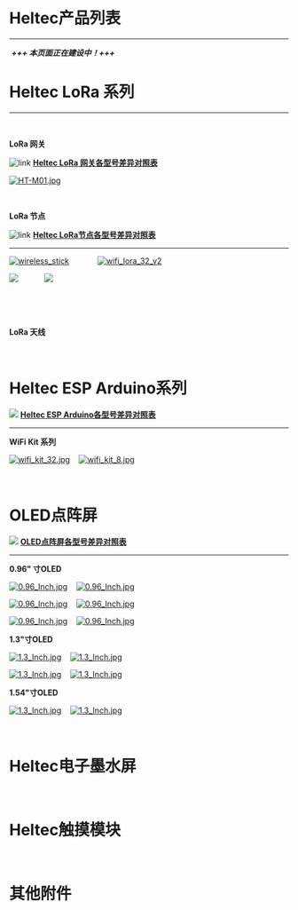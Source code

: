 # Heltec产品列表

------

&nbsp;***+++ 本页面正在建设中！+++***

# Heltec LoRa 系列

------

&nbsp;

**LoRa 网关**

![link](http://119.23.153.38/icon/link.png) **[Heltec LoRa 网关各型号差异对照表](zh_CN/products/lora/lora_gateway/heltec_lora_gateway_list_eu.md)** 

[![HT-M01.jpg](http://119.23.153.38/img/ht_m01.jpg)](https://heltec.org/zh/project/ht-m01)

&nbsp;

**LoRa 节点**

![link](http://119.23.153.38/icon/link.png) **[Heltec LoRa节点各型号差异对照表](zh_CN/products/lora/lora_node/heltec_lora_node_list_eu.md)** 

------

[![wireless_stick](http://119.23.153.38/img/wireless_stick_home.jpg)](https://heltec.org/zh/project/wireless-stick)&nbsp;&nbsp;&nbsp; &nbsp;&nbsp;&nbsp;&nbsp;&nbsp;&nbsp;&nbsp;&nbsp;&nbsp;[![wifi_lora_32_v2](http://119.23.153.38/img/wifi_lora_32_home.jpg)](https://heltec.org/zh/project/wifi-lora-32)



[![](http://119.23.153.38/img/wireless_stick_lite.jpg)](https://heltec.org/zh/project/wireless-stick-lite)&nbsp;&nbsp;&nbsp;&nbsp;&nbsp;&nbsp;&nbsp;&nbsp;&nbsp;&nbsp;&nbsp;&nbsp;[![](http://119.23.153.38/img/wireless_shell.jpg)](https://heltec.org/zh/project/wireless-shell)

&nbsp;

&nbsp;

**LoRa 天线**

&nbsp;



# Heltec ESP Arduino系列

![](http://119.23.153.38/icon/link.png) **[Heltec ESP Arduino各型号差异对照表](zh_CN/products/esp_arduino/heltec_esp_arduino_list_eu.md)**

------



**WiFi Kit 系列**

[![wifi_kit_32.jpg](http://119.23.153.38/img/wifi_kit_32.jpg)](https://heltec.org/zh/project/wifi-kit-32)&nbsp;&nbsp;&nbsp; [![wifi_kit_8.jpg](http://119.23.153.38/img/wifi_kit_8.jpg)](https://heltec.org/zh/project/wifi-kit-8)

&nbsp;

# OLED点阵屏

![](http://119.23.153.38/icon/link.png) **[OLED点阵屏各型号差异对照表](zh_CN/products/display/oled/heltec_oled_display_list_eu.md)**

------



**0.96" 寸OLED**

[![0.96_Inch.jpg](http://119.23.153.38/img/0.96ssd1306_blue.jpg)](https://heltec.org/zh/project/096-oled)&nbsp;&nbsp;&nbsp; [![0.96_Inch.jpg](http://119.23.153.38/img/0.96ssd1306.jpg)](https://heltec.org/zh/project/096-oled)



[![0.96_Inch.jpg](http://119.23.153.38/img/0.96ssd1306_white.jpg)](https://heltec.org/zh/project/096-oled)&nbsp;&nbsp;&nbsp; [![0.96_Inch.jpg](http://119.23.153.38/img/0.96ssd1306_iic_yellow.jpg)](https://heltec.org/zh/project/096-oled)&nbsp;&nbsp;&nbsp; 



[![0.96_Inch.jpg](http://119.23.153.38/img/0.96ssd1306_iic_white.jpg)](https://heltec.org/zh/project/096-oled)&nbsp;&nbsp;&nbsp; [![0.96_Inch.jpg](http://119.23.153.38/img/0.96ssd1306_iic_blue.jpg)](https://heltec.org/zh/project/096-oled)





**1.3"寸OLED**

[![1.3_Inch.jpg](http://119.23.153.38/img/1.3sh1106_blue.jpg)](https://heltec.org/zh/project/13-oled)&nbsp;&nbsp;&nbsp; [![1.3_Inch.jpg](http://119.23.153.38/img/1.3sh1106_white.jpg)](https://heltec.org/zh/project/13-oled)

[![1.3_Inch.jpg](http://119.23.153.38/img/1.3sh1106_iic_blue.jpg)](https://heltec.org/zh/project/13-oled)&nbsp;&nbsp;&nbsp; [![1.3_Inch.jpg](http://119.23.153.38/img/1.3sh1106_iic_white.jpg)](https://heltec.org/zh/project/13-oled)





**1.54"寸OLED**

[![1.3_Inch.jpg](http://119.23.153.38/img/1.54spd0301_white.jpg)](https://heltec.org/zh/project/154-oled)&nbsp;&nbsp;&nbsp; [![1.3_Inch.jpg](http://119.23.153.38/img/1.54spd0301_iic_white.jpg)](https://heltec.org/zh/project/154-oled)



&nbsp;

# Heltec电子墨水屏

&nbsp;

# Heltec触摸模块

&nbsp;

# 其他附件

<!-- GitHub Buttons -->

<script async defer src="https://buttons.github.io/buttons.js"></script>
